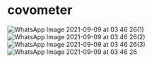 # covometer

![WhatsApp Image 2021-09-09 at 03 46 26(1)](https://user-images.githubusercontent.com/82702029/132672621-374c140e-b21f-4d02-a7a9-535ca1f11e8f.jpeg)
![WhatsApp Image 2021-09-09 at 03 46 26(2)](https://user-images.githubusercontent.com/82702029/132672626-ecd44881-92ff-4772-bdf5-387417d89a75.jpeg)
![WhatsApp Image 2021-09-09 at 03 46 26(3)](https://user-images.githubusercontent.com/82702029/132672628-8bf19113-f3ae-4d5a-ac78-62f3fddc983d.jpeg)
![WhatsApp Image 2021-09-09 at 03 46 26](https://user-images.githubusercontent.com/82702029/132672632-2f1c5645-4ac8-4aa6-a559-ed8cab10c59d.jpeg)

